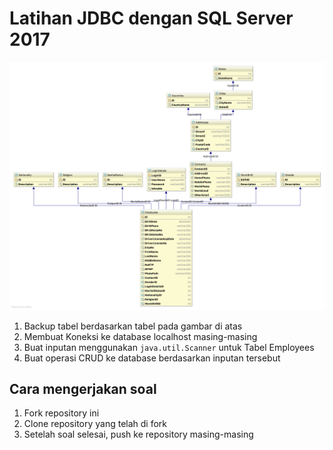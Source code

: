 
# Latihan JDBC dengan SQL Server 2017

![gambar diagram](diagram.png)

1. Backup tabel berdasarkan tabel pada gambar di atas
2. Membuat Koneksi ke database localhost masing-masing
3. Buat inputan menggunakan `java.util.Scanner` untuk Tabel Employees
4. Buat operasi CRUD ke database berdasarkan inputan tersebut

## Cara mengerjakan soal

1. Fork repository ini
2. Clone repository yang telah di fork
3. Setelah soal selesai, push ke repository masing-masing
